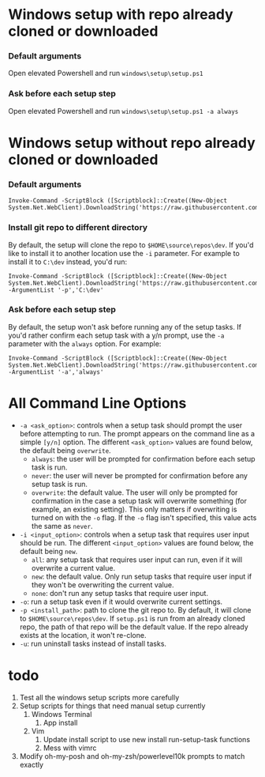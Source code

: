 # Windows setup with repo already cloned or downloaded

### Default arguments 
Open elevated Powershell and run `windows\setup\setup.ps1`

### Ask before each setup step
Open elevated Powershell and run `windows\setup\setup.ps1 -a always`

# Windows setup without repo already cloned or downloaded

### Default arguments
```
Invoke-Command -ScriptBlock ([Scriptblock]::Create((New-Object System.Net.WebClient).DownloadString('https://raw.githubusercontent.com/tdashroy/dev/test/windows/setup/setup.ps1')))

```

### Install git repo to different directory
By default, the setup will clone the repo to `$HOME\source\repos\dev`. If you'd like to install it to another location use the `-i` parameter. 
For example to install it to `C:\dev` instead, you'd run:
```
Invoke-Command -ScriptBlock ([Scriptblock]::Create((New-Object System.Net.WebClient).DownloadString('https://raw.githubusercontent.com/tdashroy/dev/test/windows/setup/setup.ps1'))) -ArgumentList '-p','C:\dev'
```

### Ask before each setup step
By default, the setup won't ask before running any of the setup tasks. If you'd rather confirm each setup task with a y/n prompt, use the `-a` parameter with the `always` option. For example: 
```
Invoke-Command -ScriptBlock ([Scriptblock]::Create((New-Object System.Net.WebClient).DownloadString('https://raw.githubusercontent.com/tdashroy/dev/test/windows/setup/setup.ps1'))) -ArgumentList '-a','always'
```

# All Command Line Options

- `-a <ask_option>`: controls when a setup task should prompt the user before attempting to run. The prompt appears on the command line as a simple `[y/n]` option. The different `<ask_option>` values are found below, the default being `overwrite`.  
  - `always`: the user will be prompted for confirmation before each setup task is run. 
  - `never`: the user will never be prompted for confirmation before any setup task is run.
  - `overwrite`: the default value. The user will only be prompted for confirmation in the case a setup task will overwrite something (for example, an existing setting). This only matters if overwriting is turned on with the `-o` flag. If the `-o` flag isn't specified, this value acts the same as `never`. 
- `-i <input_option>`: controls when a setup task that requires user input should be run. The different `<input_option>` values are found below, the default being `new`.
  - `all`: any setup task that requires user input can run, even if it will overwrite a current value. 
  - `new`: the default value. Only run setup tasks that require user input if they won't be overwriting the current value. 
  - `none`: don't run any setup tasks that require user input.
- `-o`: run a setup task even if it would overwrite current settings. 
- `-p <install_path>`: path to clone the git repo to. By default, it will clone to `$HOME\source\repos\dev`. If `setup.ps1` is run from an already cloned repo, the path of that repo will be the default value. If the repo already exists at the location, it won't re-clone.
- `-u`: run uninstall tasks instead of install tasks.

# todo
1. Test all the windows setup scripts more carefully
1. Setup scripts for things that need manual setup currently
    1. Windows Terminal
        1. App install
    1. Vim
        1. Update install script to use new install run-setup-task functions
        1. Mess with vimrc
1. Modify oh-my-posh and oh-my-zsh/powerlevel10k prompts to match exactly
